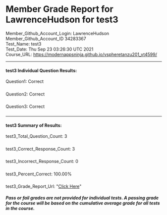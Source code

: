 # Member Grade Report for LawrenceHudson for test3  
   
Member_Github_Account_Login: LawrenceHudson  
Member_Github_Account_ID 34283367  
Test_Name: test3  
Test_Date: Thu Sep 23 03:26:30 UTC 2021  
Course_URL: https://modernappsninja.github.io/vspheretanzu201_vt4599/  
   
---  
#### test3 Individual Question Results:  
Question1: Correct  
#####  
Question2: Correct  
#####  
Question3: Correct  
#####  
---  
#### test3 Summary of Results:  
test3_Total_Question_Count: 3  
#####  
test3_Correct_Response_Count: 3  
#####  
test3_Incorrect_Response_Count: 0  
#####  
test3_Percent_Correct: 100.00%  
#####  
test3_Grade_Report_Url: "[Click Here](https://github.com/modernappsninjas/LawrenceHudson/blob/main/static/userdata/courses/vspheretanzu201_vt4599/grade_report.pr401.test3.md)"
##### Pass or fail grades are not provided for individual tests. A passing grade for the course will be based on the cumulative average grade for all tests in the course.  

